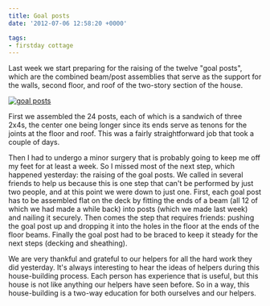 ```yaml
---
title: Goal posts
date: '2012-07-06 12:58:20 +0000'

tags:
- firstday cottage
---
```


Last week we start preparing for the raising of the twelve
"goal posts",
which are the combined beam/post assemblies that serve as the support
for the walls, second floor, and roof of the two-story section of the
house.

[![goal posts](/gallery/firstday-cottage/P7050741_hu_6f794d729496cfea.JPG)](/gallery/firstday-cottage/P7050741.JPG)

First we assembled the 24 posts, each of which is a sandwich
of three 2x4s, the center one being longer since its ends serve as
tenons for the joints at the floor and roof.  This was a fairly
straightforward job that took a couple of days.

Then I had to undergo a minor surgery that is probably going to keep
me off my feet for at least a week.  So I missed most of the next
step, which happened yesterday: the raising of the goal posts.  We
called in several friends to help us because this is one step that
can't be performed by just two people, and at this point we were down
to just one.  First, each goal post has to be assembled flat on the
deck by fitting the ends of a beam (all 12 of which we had made a
while back) into posts (which we made last week) and nailing it
securely.  Then comes the step that requires friends: pushing the goal
post up and dropping it into the holes in the floor at the ends of the
floor beams.  Finally the goal post had to be braced to keep it steady
for the next steps (decking and sheathing).

We are very thankful and grateful to our helpers for all the hard work
they did yesterday.  It's always interesting to hear the ideas of
helpers during this house-building process.  Each person has
experience that is useful, but this house is not like anything our
helpers have seen before.  So in a way, this house-building is a
two-way education for both ourselves and our helpers.

